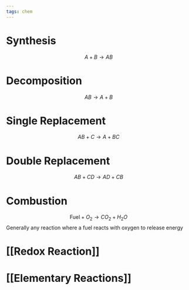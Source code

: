 ```yaml
---
tags: chem
---
```

# Synthesis
$$ A + B \rightarrow AB $$
# Decomposition
$$ AB \rightarrow A+B $$
# Single Replacement
$$ AB+C \rightarrow A+BC $$
# Double Replacement
$$ AB+CD \rightarrow AD+CB $$
# Combustion
$$ \text{Fuel}+O_2 \rightarrow CO_2+H_2O$$
Generally any reaction where a fuel reacts with oxygen to release energy
# [[Redox Reaction]]
# [[Elementary Reactions]]